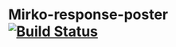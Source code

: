 # Mirko-response-poster [![Build Status](https://travis-ci.org/tomekbielaszewski/Mirko-response-poster.svg)](https://travis-ci.org/tomekbielaszewski/Mirko-response-poster)